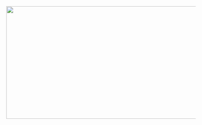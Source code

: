 <a href="https://github.com/devxb/gitanimals">
<img
  src="https://render.gitanimals.org/farms/al1kite"
  width="600"
  height="300"
/>
</a>
